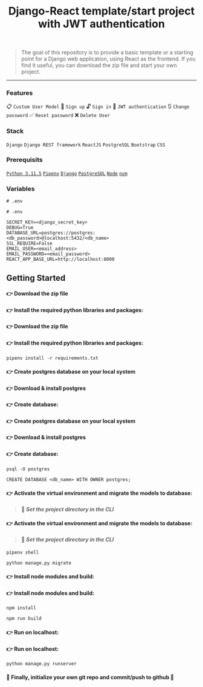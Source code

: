 # <div align="center"> Django-React template/start project with JWT authentication</div>
<br>

> The goal of this repository is to provide a basic template or a starting point for a Django web application, using React as the frontend. If you find it useful, you can download the zip file and start your own project. 
---

### Features
:clipboard: ` Custom User Model ` :raising_hand: ` Sign up ` :unlock: ` Sign in ` :key: ` JWT authentication ` :arrows_clockwise: ` Change password ` :white_check_mark: ` Reset password ` :x: ` Delete User `

### Stack
` Django ` ` Django REST framework ` ` ReactJS ` ` PostgreSQL ` ` Bootstrap ` ` CSS `

### Prerequisits
[`Python 3.11.5`](https://www.python.org/downloads/) [`Pipenv`](https://pypi.org/project/pipenv/) [`Django`](https://www.djangoproject.com/) [`PostgreSQL`](https://www.postgresql.org/download/) [`Node`](https://nodejs.org/en/download) [`nvm`](https://github.com/nvm-sh/nvm)

### Variables
```
# .env

# .env

SECRET_KEY=<django_secret_key>
DEBUG=True
DATABASE_URL=postgres://postgres:<db_password>@localhost:5432/<db_name>
SSL_REQUIRE=False
EMAIL_USER=<email_address>
EMAIL_PASSWORD=<email_password>
REACT_APP_BASE_URL=http://localhost:8000
```

## Getting Started
#### :point_right: Download the zip file
#### :point_right: Install the required python libraries and packages:
#### :point_right: Download the zip file
#### :point_right: Install the required python libraries and packages:
```
pipenv install -r requirements.txt
```
#### :point_right: Create postgres database on your local system
#### :point_right: Download & install postgres
#### :point_right: Create database:
#### :point_right: Create postgres database on your local system
#### :point_right: Download & install postgres
#### :point_right: Create database:
```
psql -U postgres
```
```
CREATE DATABASE <db_name> WITH OWNER postgres;
```
#### :point_right: Activate the virtual environment and migrate the models to database:
> #### :memo: _Set the project directory in the CLI_ 
#### :point_right: Activate the virtual environment and migrate the models to database:
> #### :memo: _Set the project directory in the CLI_ 
```
pipenv shell
```
```
python manage.py migrate
```
#### :point_right: Install node modules and build:
#### :point_right: Install node modules and build:
```
npm install
```
```
npm run build
```
#### :point_right: Run on localhost:
#### :point_right: Run on localhost:
```
python manage.py runserver
```
#### :triumph: Finally, initialize your own git repo and commit/push to github :clap: